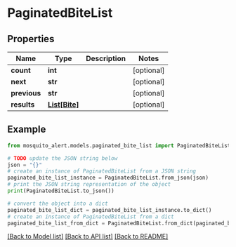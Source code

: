 # PaginatedBiteList


## Properties

Name | Type | Description | Notes
------------ | ------------- | ------------- | -------------
**count** | **int** |  | [optional] 
**next** | **str** |  | [optional] 
**previous** | **str** |  | [optional] 
**results** | [**List[Bite]**](Bite.md) |  | [optional] 

## Example

```python
from mosquito_alert.models.paginated_bite_list import PaginatedBiteList

# TODO update the JSON string below
json = "{}"
# create an instance of PaginatedBiteList from a JSON string
paginated_bite_list_instance = PaginatedBiteList.from_json(json)
# print the JSON string representation of the object
print(PaginatedBiteList.to_json())

# convert the object into a dict
paginated_bite_list_dict = paginated_bite_list_instance.to_dict()
# create an instance of PaginatedBiteList from a dict
paginated_bite_list_from_dict = PaginatedBiteList.from_dict(paginated_bite_list_dict)
```
[[Back to Model list]](../README.md#documentation-for-models) [[Back to API list]](../README.md#documentation-for-api-endpoints) [[Back to README]](../README.md)


